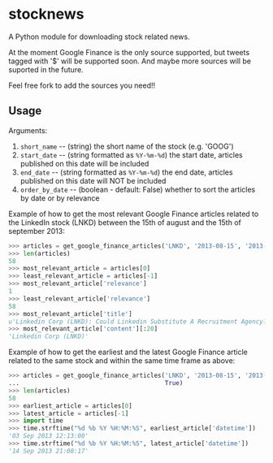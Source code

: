stocknews
=========

A Python module for downloading stock related news.

At the moment Google Finance is the only source supported, but tweets tagged with '$' will be supported soon. And maybe more sources will be suported in the future.

Feel free fork to add the sources you need!!

Usage
-----

Arguments:

1. `short_name`    -- (string) the short name of the stock (e.g. 'GOOG')
2. `start_date`    -- (string formatted as `%Y-%m-%d`) the start date, articles published on this date will be included
3. `end_date`      -- (string formatted as `%Y-%m-%d`) the end date, articles published on this date will NOT be included
4. `order_by_date` -- (boolean - default: False) whether to sort the articles by date or by relevance

Example of how to get the most relevant Google Finance articles
related to the LinkedIn stock (LNKD) between the 15th of august and the 15th of
september 2013:

```python
>>> articles = get_google_finance_articles('LNKD', '2013-08-15', '2013-09-15')
>>> len(articles)
58
>>> most_relevant_article = articles[0]
>>> least_relevant_article = articles[-1]
>>> most_relevant_article['relevance']
1
>>> least_relevant_article['relevance']
58
>>> most_relevant_article['title']
u'Linkedin Corp (LNKD): Could Linkedin Substitute A Recruitment Agency?'
>>> most_relevant_article['content'][:20]
'Linkedin Corp (LNKD)'
```

Example of how to get the earliest and the latest Google Finance article
related to the same stock and within the same time frame as above:

```python
>>> articles = get_google_finance_articles('LNKD', '2013-08-15', '2013-09-15',
...                                        True)
>>> len(articles)
58
>>> earliest_article = articles[0]
>>> latest_article = articles[-1]
>>> import time
>>> time.strftime("%d %b %Y %H:%M:%S", earliest_article['datetime'])
'03 Sep 2013 12:13:00'
>>> time.strftime("%d %b %Y %H:%M:%S", latest_article['datetime'])
'14 Sep 2013 21:08:17'
```

